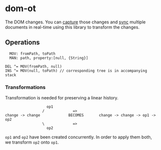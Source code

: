# dom-ot
The DOM changes. You can [capture](https://github.com/marcelklehr/mutation-summary) those changes and [sync](https://github.com/marcelklehr/gulf) multiple documents in real-time using this library to transform the changes.

## Operations
```
  MOV: fromPath, toPath
  MAN: path, property:[null, {String}]

DEL ^= MOV(fromPath, null)
INS ^= MOV(null, toPath) // corresponding tree is in accompanying stack
```

### Transformations
Transformation is needed for preserving a linear history.
```
                   op1
                 /             =>
change -> change             BECOMES       change -> change -> op1 -> op2
                 \             =>
                   op2
```
`op1` and `op2` have been created concurrently. In order to apply them both, we transform `op2` onto `op1`.
